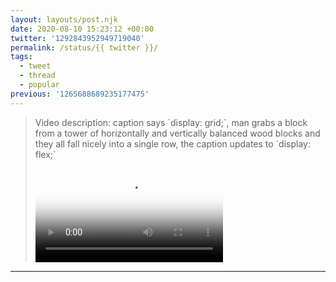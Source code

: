 ```yaml
---
layout: layouts/post.njk
date: 2020-08-10 15:23:12 +00:00
twitter: '1292843952949719040'
permalink: /status/{{ twitter }}/
tags: 
  - tweet
  - thread
  - popular
previous: '1265688689235177475'
---
```


> <p class="sr-only">Video description: caption says `display: grid;`, man grabs a block from a tower of horizontally and vertically balanced wood blocks and they all fall nicely into a single row, the caption updates to `display: flex;`</p>
> 
> <video controls loop preload="metadata" poster="/img/EfEaH14UEAAXZVl.jpg"><source src="/img/1292843952949719040-EfEaH14UEAAXZVl.mp4">Your browser does not support the video tag.</video>

---
